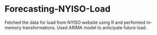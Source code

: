 # Forecasting-NYISO-Load

Fetched the data for load from NYISO website using R and performed in-memory transformations.
Used ARIMA model to anticipate future load.
